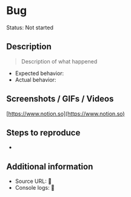 # Bug

Status: Not started

## Description

> Description of what happened
> 
- Expected behavior:
- Actual behavior:

## Screenshots / GIFs / Videos

[](https://www.notion.so)

[https://www.notion.so](https://www.notion.so)

## Steps to reproduce

- 

## Additional information

- Source URL: 🔗
- Console logs: 🔗